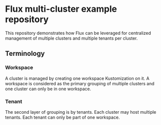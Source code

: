 # Flux multi-cluster example repository

This repository demonstrates how Flux can be leveraged for centralized management of multiple clusters and multiple tenants per cluster.

## Terminology

### Workspace

A cluster is managed by creating one workspace Kustomization on it. A workspace is considered as the primary grouping of multiple clusters and one cluster can only be in one workspace.

### Tenant

The second layer of grouping is by tenants. Each cluster may host multiple tenants. Each tenant can only be part of one workspace.
